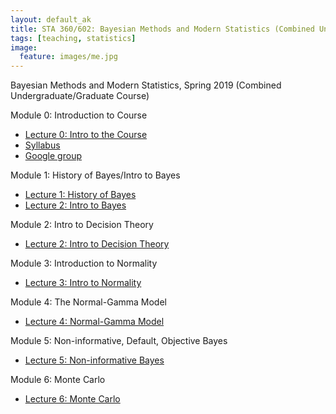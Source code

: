 ```yaml
---
layout: default_ak
title: STA 360/602: Bayesian Methods and Modern Statistics (Combined Undergraduate/Graduate Course)
tags: [teaching, statistics]
image:
  feature: images/me.jpg
---
```


Bayesian Methods and Modern Statistics, Spring 2019 (Combined Undergraduate/Graduate Course)


Module 0: Introduction to Course 

+ [Lecture 0: Intro to the Course](https://github.com/resteorts/modern-bayes/blob/master/lecturesModernBayes19/lecture-0/00-intro-to-Bayes.pdf)
+ [Syllabus](https://github.com/resteorts/modern-bayes/blob/master/syllabus/syllabus-sta602-spring19.pdf)
+ [Google group](https://groups.google.com/forum/#!forum/bayes19)


Module 1: History of Bayes/Intro to Bayes 

+ [Lecture 1: History of Bayes](https://github.com/resteorts/modern-bayes/blob/master/lecturesModernBayes19/lecture-1/01-history-of-Bayes.pdf)
+ [Lecture 2: Intro to Bayes](https://github.com/resteorts/modern-bayes/blob/master/lecturesModernBayes19/lecture-1/01-intro-to-Bayes.pdf)

Module 2: Intro to Decision Theory

+ [Lecture 2: Intro to Decision Theory](https://github.com/resteorts/modern-bayes/blob/master/lecturesModernBayes19/lecture-2/02-intro-to-Bayes.pdf)

 Module 3: Introduction to Normality 

+ [Lecture 3: Intro to Normality](https://github.com/resteorts/modern-bayes/blob/master/lecturesModernBayes19/lecture-3/03-normal-distribution.pdf)

Module 4: The Normal-Gamma Model

+ [Lecture 4: Normal-Gamma Model](https://github.com/resteorts/modern-bayes/blob/master/lecturesModernBayes19/lecture-4/04-normal-gamma.pdf)

Module 5: Non-informative, Default, Objective Bayes
+ [Lecture 5: Non-informative Bayes](https://github.com/resteorts/modern-bayes/blob/master/lecturesModernBayes19/lecture-5/lecture5-objective.pdf)

Module 6: Monte Carlo
+ [Lecture 6: Monte Carlo](https://github.com/resteorts/modern-bayes/blob/master/lecturesModernBayes19/lecture-6/06-monte-carlo.pdf)

